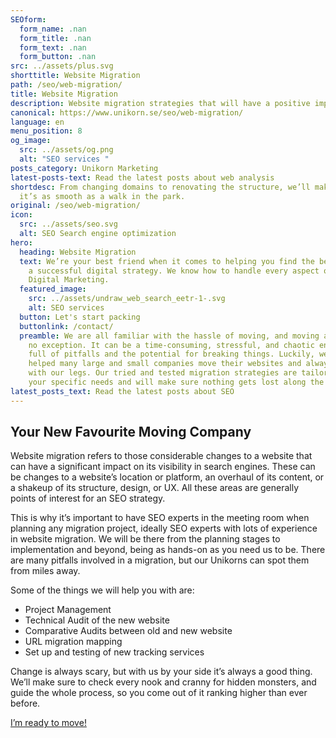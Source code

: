 ```yaml
---
SEOform:
  form_name: .nan
  form_title: .nan
  form_text: .nan
  form_button: .nan
src: ../assets/plus.svg
shorttitle: Website Migration
path: /seo/web-migration/
title: Website Migration
description: Website migration strategies that will have a positive impact on SEO.
canonical: https://www.unikorn.se/seo/web-migration/
language: en
menu_position: 8
og_image:
  src: ../assets/og.png
  alt: "SEO services "
posts_category: Unikorn Marketing
latest-posts-text: Read the latest posts about web analysis
shortdesc: From changing domains to renovating the structure, we’ll make sure
  it’s as smooth as a walk in the park.
original: /seo/web-migration/
icon:
  src: ../assets/seo.svg
  alt: SEO Search engine optimization
hero:
  heading: Website Migration
  text: We’re your best friend when it comes to helping you find the best path to
    a successful digital strategy. We know how to handle every aspect of your
    Digital Marketing.
  featured_image:
    src: ../assets/undraw_web_search_eetr-1-.svg
    alt: SEO services
  button: Let's start packing
  buttonlink: /contact/
  preamble: We are all familiar with the hassle of moving, and moving a website is
    no exception. It can be a time-consuming, stressful, and chaotic endeavour
    full of pitfalls and the potential for breaking things. Luckily, we have
    helped many large and small companies move their websites and always lift
    with our legs. Our tried and tested migration strategies are tailored to
    your specific needs and will make sure nothing gets lost along the way.
latest_posts_text: Read the latest posts about SEO
---
```

## Your New Favourite Moving Company

Website migration refers to those considerable changes to a website that can have a significant impact on its visibility in search engines. These can be changes to a website’s location or platform, an overhaul of its content, or a shakeup of its structure, design, or UX. All these areas are generally points of interest for an SEO strategy.

This is why it’s important to have SEO experts in the meeting room when planning any migration project, ideally SEO experts with lots of experience in website migration. We will be there from the planning stages to implementation and beyond, being as hands-on as you need us to be. There are many pitfalls involved in a migration, but our Unikorns can spot them from miles away.

Some of the things we will help you with are:

* Project Management
* Technical Audit of the new website
* Comparative Audits between old and new website
* URL migration mapping
* Set up and testing of new tracking services



Change is always scary, but with us by your side it’s always a good thing. We’ll make sure to check every nook and cranny for hidden monsters, and guide the whole process, so you come out of it ranking higher than ever before.

[I’m ready to move! ](https://www.unikorn.se/sv/kontakt/)